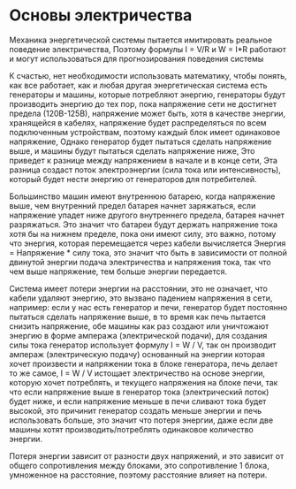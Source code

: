 # Основы электричества

Механика энергетической системы пытается имитировать реальное поведение электричества,
Поэтому формулы I = V/R и W = I*R работают и могут использоваться для прогнозирования поведения системы

К счастью, нет необходимости использовать математику, чтобы понять, как все работает,
как и любая другая энергетическая система есть генераторы и машины, которые потребляют энергию,
генераторы будут производить энергию до тех пор, пока напряжение сети не достигнет предела (120В-125В),
напряжение может быть, хотя в качестве энергии, хранящейся в кабелях, 
напряжение будет распределяться по всем подключенным устройствам, поэтому каждый блок имеет одинаковое напряжение, 
Однако генератор будет пытаться сделать напряжение выше, и машины будут пытаться сделать напряжение ниже,
Это приведет к разнице между напряжением в начале и в конце сети, 
Эта разница создаст поток электроэнергии (сила тока или интенсивность), который будет нести энергию от генераторов для потребителей.

Большинство машин имеют внутреннюю батарею, когда напряжение выше, чем внутренний предел батарея начнет заряжаться,
если напряжение упадет ниже другого внутреннего предела, батарея начнет разряжаться. 
Это значит что батареи будут держать напряжение тока хотя бы на нижнем пределе, пока они имеют силу, это важно,
потому что энергия, которая перемещается через кабели вычисляется Энергия = Напряжение * силу тока, 
это значит что быть в зависимости от полной двинутой энергии подача электричества и напряжения тока, 
так что чем выше напряжение, тем больше энергии передается.

Система имеет потери энергии на расстоянии, это не означает, что кабели удаляют энергию, 
это вызвано падением напряжения в сети, 
например: если у нас есть генератор и печи,
генератор будет постоянно пытаться сделать напряжение выше, в то время как печь пытается снизить напряжение, 
обе машины как раз создают или уничтожают энергию в форме ампеража (электрической подачи),
для создания силы тока генератор использует формулу I = W / V, 
так он производит ампераж (электрическую подачу) основанный на энергии которая хочет произвести и напряжении тока в блоке генератора,
печь делает то же самое, I = W / V истощает электричество на основе энергии, которую хочет потреблять, и текущего напряжения на блоке печи,
так что если напряжение выше в генератор тока (электрический поток) будет ниже,
и если напряжение меньше в печи сливают тока будет высокой, 
это причинит генератор создать меньше энергии и печь использовать больше, это значит что потеря энергии, 
даже если две машины хотят производить/потреблять одинаковое количество энергии.

Потеря энергии зависит от разности двух напряжений, и это зависит от общего сопротивления между блоками,
это сопротивление 1 блока, умноженное на расстояние, поэтому расстояние влияет на потери.